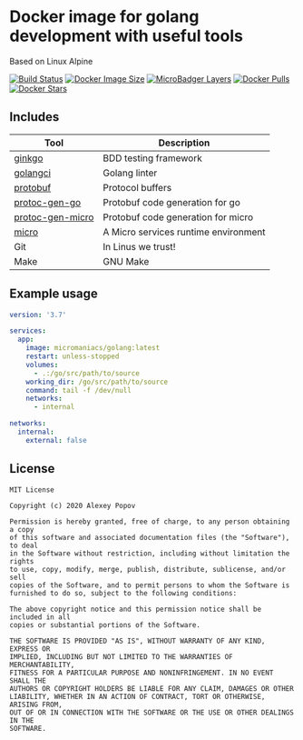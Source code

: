 # Docker image for golang development with useful tools
Based on Linux Alpine

[![Build Status](https://travis-ci.com/micromaniacs/golang.svg?branch=master)](https://travis-ci.com/micromaniacs/golang)
[![Docker Image Size](https://img.shields.io/docker/image-size/micromaniacs/golang)](https://hub.docker.com/r/micromaniacs/golang)
[![MicroBadger Layers](https://img.shields.io/microbadger/layers/micromaniacs/golang)](https://hub.docker.com/r/micromaniacs/golang)
[![Docker Pulls](https://img.shields.io/docker/pulls/micromaniacs/golang)](https://hub.docker.com/r/micromaniacs/golang)
[![Docker Stars](https://img.shields.io/docker/stars/micromaniacs/golang)](https://hub.docker.com/r/micromaniacs/golang)

## Includes
| Tool                                                          | Description                          |
|---------------------------------------------------------------|--------------------------------------|
| [ginkgo](https://github.com/onsi/ginkgo)                      | BDD testing framework                |
| [golangci](https://github.com/golangci/golangci-lint)         | Golang linter                        |
| [protobuf](https://github.com/protocolbuffers/protobuf)       | Protocol buffers                     |
| [protoc-gen-go](https://github.com/golang/protobuf)           | Protobuf code generation for go      |
| [protoc-gen-micro](https://github.com/micro/protoc-gen-micro) | Protobuf code generation for micro   |
| [micro](https://github.com/micro/micro)                       | A Micro services runtime environment |
| Git                                                           | In Linus we trust!                   |
| Make                                                          | GNU Make                             |

## Example usage
```yaml
version: '3.7'

services:
  app:
    image: micromaniacs/golang:latest
    restart: unless-stopped
    volumes:
      - .:/go/src/path/to/source
    working_dir: /go/src/path/to/source
    command: tail -f /dev/null
    networks:
      - internal

networks:
  internal:
    external: false
```

## License

```
MIT License

Copyright (c) 2020 Alexey Popov

Permission is hereby granted, free of charge, to any person obtaining a copy
of this software and associated documentation files (the "Software"), to deal
in the Software without restriction, including without limitation the rights
to use, copy, modify, merge, publish, distribute, sublicense, and/or sell
copies of the Software, and to permit persons to whom the Software is
furnished to do so, subject to the following conditions:

The above copyright notice and this permission notice shall be included in all
copies or substantial portions of the Software.

THE SOFTWARE IS PROVIDED "AS IS", WITHOUT WARRANTY OF ANY KIND, EXPRESS OR
IMPLIED, INCLUDING BUT NOT LIMITED TO THE WARRANTIES OF MERCHANTABILITY,
FITNESS FOR A PARTICULAR PURPOSE AND NONINFRINGEMENT. IN NO EVENT SHALL THE
AUTHORS OR COPYRIGHT HOLDERS BE LIABLE FOR ANY CLAIM, DAMAGES OR OTHER
LIABILITY, WHETHER IN AN ACTION OF CONTRACT, TORT OR OTHERWISE, ARISING FROM,
OUT OF OR IN CONNECTION WITH THE SOFTWARE OR THE USE OR OTHER DEALINGS IN THE
SOFTWARE.
```
